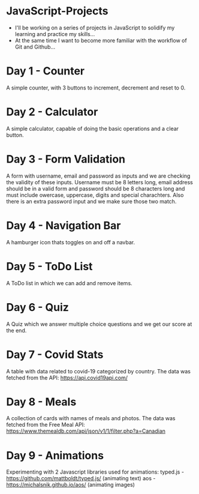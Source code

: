 # JavaScript-Projects

* I'll be working on a series of projects in JavaScript to solidify my learning and practice my skills...
* At the same time I want to become more familiar with the workflow of Git and Github...

# Day 1 - Counter
A simple counter, with 3 buttons to increment, decrement and reset to 0. 

# Day 2 - Calculator
A simple calculator, capable of doing the basic operations and a clear button.

# Day 3 - Form Validation
A form with username, email and password as inputs and we are checking the validity of these inputs.
Username must be 8 letters long, email address should be in a valid form and password should be 8 characters long and must include owercase, uppercase, digits and special charachters. Also there is an extra password input and we make sure those two match.

# Day 4 - Navigation Bar
A hamburger icon thats toggles on and off a navbar.

# Day 5 - ToDo List
A ToDo list in which we can add and remove items.

# Day 6 - Quiz
A Quiz which we answer multiple choice questions and we get our score at the end.

# Day 7 - Covid Stats
A table with data related to covid-19 categorized by country. The data was fetched from the API:
https://api.covid19api.com/

# Day 8 - Meals
A collection of cards with names of meals and photos. The data was fetched from the Free Meal API: 
https://www.themealdb.com/api/json/v1/1/filter.php?a=Canadian

# Day 9 - Animations
Experimenting with 2 Javascript libraries used for animations:
typed.js - https://github.com/mattboldt/typed.js/ (animating text)
aos - https://michalsnik.github.io/aos/ (animating images)